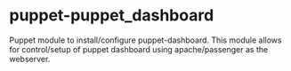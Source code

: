puppet-puppet_dashboard
==============

Puppet module to install/configure puppet-dashboard.  This module allows for control/setup of puppet dashboard using apache/passenger as the webserver.
